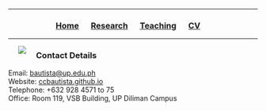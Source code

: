 <hr>
  <h3> 
      <p align="center"> 
          <a href="https://ccbautista.github.io/">Home</a> &emsp;
          <a href="https://ccbautista.github.io/research">Research</a> &emsp;
          <a href="https://ccbautista.github.io/teaching">Teaching</a> &emsp;
          <a href="https://drive.google.com/file/d/1Iopc_TrXDKz79ofbDGWxYiX8aaP9EgEH/view">CV</a> &emsp;
      </p>
  </h3>
<hr>

<img src="https://ccbautista.github.io/ccbautista_pic.jpg" align="left" hspace="20"/>

<h3> 
    Contact Details
</h3>
<p>
    Email: <a href="mailto:bautista@up.edu.ph">bautista@up.edu.ph</a><br>
    Website: <a href="https://ccbautista.github.io/">ccbautista.github.io</a><br>
    Telephone: +632 928 4571 to 75<br>
    Office: Room 119, VSB Building, UP Diliman Campus
</p>

<!---
**This is a test**<br>
something new<br>
something different<br>
<br>
<table>				
<tbody>				
<tr>	<td>	q</td>	<td>	q</td></tr>
<tr>	<td>	w</td>	<td>	e</td></tr>
</tbody>
</table>				
---!>
